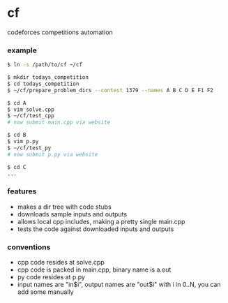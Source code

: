# cf
codeforces competitions automation


### example

```sh
$ ln -s /path/to/cf ~/cf

$ mkdir todays_competition
$ cd todays_competition
$ ~/cf/prepare_problem_dirs --contest 1379 --names A B C D E F1 F2

$ cd A
$ vim solve.cpp
$ ~/cf/test_cpp
# now submit main.cpp via website

$ cd B
$ vim p.py
$ ~/cf/test_py
# now submit p.py via website

$ cd C
...
```

### features

* makes a dir tree with code stubs
* downloads sample inputs and outputs
* allows local cpp includes, making a pretty single main.cpp
* tests the code against downloaded inputs and outputs


### conventions

* cpp code resides at solve.cpp
* cpp code is packed in main.cpp, binary name is a.out
* py code resides at p.py
* input names are "in$i", output names are "out$i" with i in 0..N, you can add some manually


